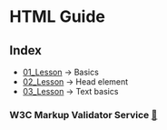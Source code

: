 # HTML Guide

## Index
- [01_Lesson](01_Lesson) &rarr; Basics
- [02_Lesson](02_Lesson) &rarr; Head element
- [03_Lesson](03_Lesson) &rarr; Text basics

### W3C Markup Validator Service [🔗](https://validator.w3.org/)